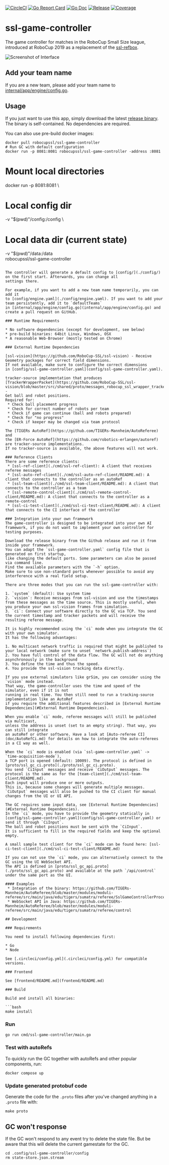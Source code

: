 [![CircleCI](https://circleci.com/gh/RoboCup-SSL/ssl-game-controller/tree/master.svg?style=svg)](https://circleci.com/gh/RoboCup-SSL/ssl-game-controller/tree/master)
[![Go Report Card](https://goreportcard.com/badge/github.com/RoboCup-SSL/ssl-game-controller?style=flat-square)](https://goreportcard.com/report/github.com/RoboCup-SSL/ssl-game-controller)
[![Go Doc](https://img.shields.io/badge/godoc-reference-blue.svg?style=flat-square)](https://godoc.org/github.com/RoboCup-SSL/ssl-game-controller)
[![Release](https://img.shields.io/github/release/RoboCup-SSL/ssl-game-controller.svg?style=flat-square)](https://github.com/RoboCup-SSL/ssl-game-controller/releases/latest)
[![Coverage](https://img.shields.io/badge/coverage-report-blue.svg)](https://circleci.com/api/v1.1/project/github/RoboCup-SSL/ssl-game-controller/latest/artifacts/0/coverage?branch=master)

# ssl-game-controller

The game controller for matches in the RoboCup Small Size league, introduced at RoboCup 2019 as a replacement of
the [ssl-refbox](https://github.com/RoboCup-SSL/ssl-refbox).

![Screenshot of Interface](./doc/screenshot_interface.png)

## Add your team name

If you are a new team, please add your team name to [internal/app/engine/config.go](internal/app/engine/config.go).

## Usage

If you just want to use this app, simply download the
latest [release binary](https://github.com/RoboCup-SSL/ssl-game-controller/releases/latest). The binary is
self-contained. No dependencies are required.

You can also use pre-build docker images:

```shell script
docker pull robocupssl/ssl-game-controller
# Run GC with default configuration
docker run -p 8081:8081 robocupssl/ssl-game-controller -address :8081
```
# Mount local directories 
docker run -p 8081:8081 \
  # Local config dir
  -v "$(pwd)"/config:/config \
  # Local data dir (current state)
  -v "$(pwd)"/data:/data \
  robocupssl/ssl-game-controller
```

The controller will generate a default config to [config/](./config/) on the first start. Afterwards, you can change all
settings there.

For example, if you want to add a new team name temporarily, you can add it
to [config/engine.yaml](./config/engine.yaml). If you want to add your team persistently, add it to `defaultTeams`
in [internal/app/engine/config.go](internal/app/engine/config.go) and create a pull request on GitHub.

### Runtime Requirements

* No software dependencies (except for development, see below)
* pre-build binaries: 64bit Linux, Windows, OSX
* A reasonable Web-Browser (mostly tested on Chrome)

### External Runtime Dependencies

[ssl-vision](https://github.com/RoboCup-SSL/ssl-vision) - Receive Geometry packages for correct field dimensions.   
If not available, make sure to configure the correct dimensions
in [config/ssl-game-controller.yaml](config/ssl-game-controller.yaml).

tracker-source implementation that produces
[TrackerWrapperPacket](https://github.com/RoboCup-SSL/ssl-vision/blob/master/src/shared/proto/messages_robocup_ssl_wrapper_tracked.proto) -
Get ball and robot positions.      
Required for:
 * Check ball placement progress
 * Check for correct number of robots per team
 * Check if game can continue (ball and robots prepared)
 * Check for "no progress"
 * Check if keeper may be changed via team protocol

The [TIGERs AutoRef](https://github.com/TIGERs-Mannheim/AutoReferee) and
the [ER-Force AutoRef](https://github.com/robotics-erlangen/autoref) are tracker-source implementations.
If no tracker-source is available, the above features will not work.

### Reference Clients
There are some reference clients:
 * [ssl-ref-client](./cmd/ssl-ref-client): A client that receives referee messages
 * [ssl-auto-ref-client](./cmd/ssl-auto-ref-client/README.md): A client that connects to the controller as an autoRef
 * [ssl-team-client](./cmd/ssl-team-client/README.md): A client that connects to the controller as a team
 * [ssl-remote-control-client](./cmd/ssl-remote-control-client/README.md): A client that connects to the controller as a remote-control
 * [ssl-ci-test-client](./cmd/ssl-ci-test-client/README.md): A client that connects to the CI interface of the controller
 
### Integration into your own framework
The game-controller is designed to be integrated into your own AI framework, if you do not want to implement your own controller for testing purposes.

Download the release binary from the Github release and run it from inside your framework.
You can adapt the `ssl-game-controller.yaml` config file that is generated on first startup,
like changing the default ports. Some parameters can also be passed via command line.
Find the available parameters with the `-h` option.
Make sure to use non-standard ports whenever possible to avoid any interference with a real field setup.

There are three modes that you can run the ssl-game-controller with:

1. `system` (default): Use system time
2. `vision`: Receive messages from ssl-vision and use the timestamps from these messages as the time source. This is mostly useful, when you produce your own ssl-vision frames from simulation.
3. `ci`: Connect your software directly to the GC via TCP. You send the current timestamp and tracker packets and will receive the resulting referee message.

It is highly recommended using the `ci` mode when you integrate the GC with your own simulator.
It has the following advantages:

1. No multicast network traffic is required that might be published to your local network (make sure to unset `network.publish-address`)
2. You have full control of the data flow. The GC will not do anything asynchronously in the background
3. You define the time and thus the speed.
4. You provide the ssl-vision tracking data directly.

If you use external simulators like grSim, you can consider using the `vision` mode instead.
That way, the game-controller uses the time and speed of the simulator, even if it is not
running in real time. You then still need to run a tracking-source implementation like an AutoRef
if you require the additional features described in [External Runtime Dependencies](#External Runtime Dependencies).

When you enable `ci` mode, referee messages will still be published via multicast,
unless the address is unset (set to an empty string). That way, you can still integrate
an autoRef or other software. Have a look at [Auto-referee CI](doc/AutoRefCi.md) for details on how to integrate the auto-referees in a CI way as well.

When the `ci` mode is enabled (via `ssl-game-controller.yaml` -> `time-acquisition-mode`),
a TCP port is opened (default: 10009). The protocol is defined in [proto/ssl_gc_ci.proto](./proto/ssl_gc_ci.proto).
You send `CiInput` messages and receive `CiOutput` messages. The protocol is the same as for the [team-client](./cmd/ssl-team-client/README.md).
Each input will produce one or more outputs.
This is, because some changes will generate multiple messages.
`CiOutput` messages will also be pushed to the CI client for manual changes from the UI or UI API.

The GC requires some input data, see [External Runtime Dependencies](#External Runtime Dependencies).
In the `ci` mode, you have to provide the geometry statically in [config/ssl-game-controller.yaml](config/ssl-game-controller.yaml) or send it through `CiInput`.
The ball and robot positions must be sent with the `CiInput`.
It is sufficient to fill in the required fields and keep the optional empty.

A small sample test client for the `ci` mode can be found here: [ssl-ci-test-client](./cmd/ssl-ci-test-client/README.md)

If you can not use the `ci` mode, you can alternatively connect to the GC using the UI WebSocket API.
The API is defined in [proto/ssl_gc_api.proto](./proto/ssl_gc_api.proto) and available at the path `/api/control`
under the same port as the UI.

#### Examples
 * Integration of the binary: https://github.com/TIGERs-Mannheim/AutoReferee/blob/master/modules/moduli-referee/src/main/java/edu/tigers/sumatra/referee/SslGameControllerProcess.java
 * WebSocket API in Java: https://github.com/TIGERs-Mannheim/AutoReferee/blob/master/modules/moduli-referee/src/main/java/edu/tigers/sumatra/referee/control

## Development

### Requirements

You need to install following dependencies first:

* Go
* Node

See [.circleci/config.yml](.circleci/config.yml) for compatible versions.

### Frontend

See [frontend/README.md](frontend/README.md)

### Build

Build and install all binaries:

```bash
make install
```

### Run

```bash
go run cmd/ssl-game-controller/main.go
```

### Test with autoRefs

To quickly run the GC together with autoRefs and other popular components, run:

```shell
docker compose up
```

### Update generated protobuf code

Generate the code for the `.proto` files after you've changed anything in a `.proto` file with:

```shell
make proto
```

## GC won't response
If the GC won't respond to any event try to delete the state file.
But be aware that this will delete the current gamestate for the GC.
```shell
cd .config/ssl-game-controller/config
rm state-store.json.stream
```
